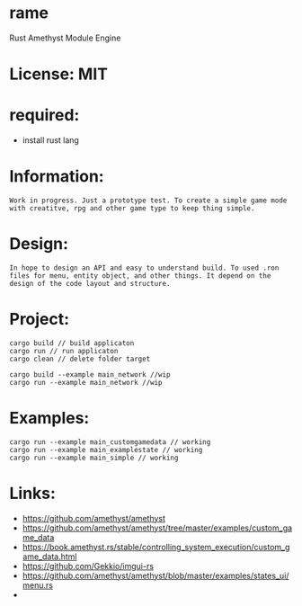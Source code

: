# rame
 Rust
 Amethyst
 Module
 Engine

# License: MIT

# required:
 * install rust lang
 
# Information:
	Work in progress. Just a prototype test. To create a simple game mode with creatitve, rpg and other game type to keep thing simple.

# Design:
	In hope to design an API and easy to understand build. To used .ron files for menu, entity object, and other things. It depend on the design of the code layout and structure.

# Project:
```
cargo build // build applicaton
cargo run // run applicaton
cargo clean // delete folder target

cargo build --example main_network //wip
cargo run --example main_network //wip
```

# Examples:
```
cargo run --example main_customgamedata // working
cargo run --example main_examplestate // working
cargo run --example main_simple // working
```

# Links:
 * https://github.com/amethyst/amethyst
 * https://github.com/amethyst/amethyst/tree/master/examples/custom_game_data
 * https://book.amethyst.rs/stable/controlling_system_execution/custom_game_data.html
 * https://github.com/Gekkio/imgui-rs
 * https://github.com/amethyst/amethyst/blob/master/examples/states_ui/menu.rs
 * 